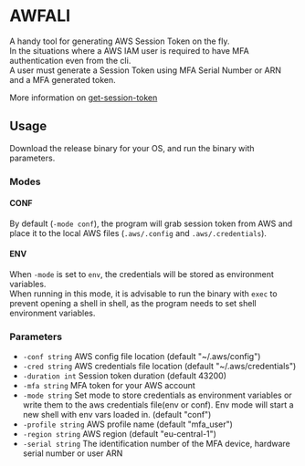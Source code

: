 # AWFALI
A handy tool for generating AWS Session Token on the fly.   
In the situations where a AWS IAM user is required to have MFA authentication even from the cli.    
A user must generate a Session Token using MFA Serial Number or ARN and a MFA generated token.

More information on [get-session-token](https://docs.aws.amazon.com/cli/latest/reference/sts/get-session-token.html)

## Usage
Download the release binary for your OS, and run the binary with parameters.

### Modes
#### CONF
By default (`-mode conf`), the program will grab session token from AWS and place it to the local AWS files (`.aws/.config` and `.aws/.credentials`).    
#### ENV
When `-mode` is set to `env`, the credentials will be stored as environment variables.    
When running in this mode, it is advisable to run the binary with `exec` to prevent opening a shell in shell, 
as the program needs to set shell environment variables.

### Parameters
*  `-conf string` AWS config file location (default "~/.aws/config")
*  `-cred string` AWS credentials file location (default "~/.aws/credentials")
*  `-duration int` Session token duration (default 43200)
*  `-mfa string` MFA token for your AWS account
*  `-mode string` Set mode to store credentials as environment variables or write them to the aws credentials file(env or conf). Env mode will start a new shell with env vars loaded in. (default "conf")
*  `-profile string` AWS profile name (default "mfa_user")
*  `-region string` AWS region (default "eu-central-1")
*  `-serial string` The identification number of the MFA device, hardware serial number or user ARN